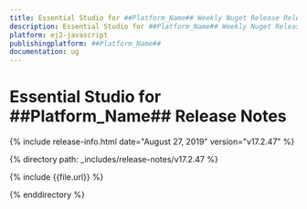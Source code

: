 ```yaml
---
title: Essential Studio for ##Platform_Name## Weekly Nuget Release Release Notes  
description: Essential Studio for ##Platform_Name## Weekly Nuget Release Release Notes  
platform: ej2-javascript
publishingplatform: ##Platform_Name##
documentation: ug
---
```


# Essential Studio for  ##Platform_Name##  Release Notes  

{% include release-info.html date="August 27, 2019"   version="v17.2.47"  %} 

{% directory path: _includes/release-notes/v17.2.47 %}

{% include {{file.url}} %}

{% enddirectory %}
